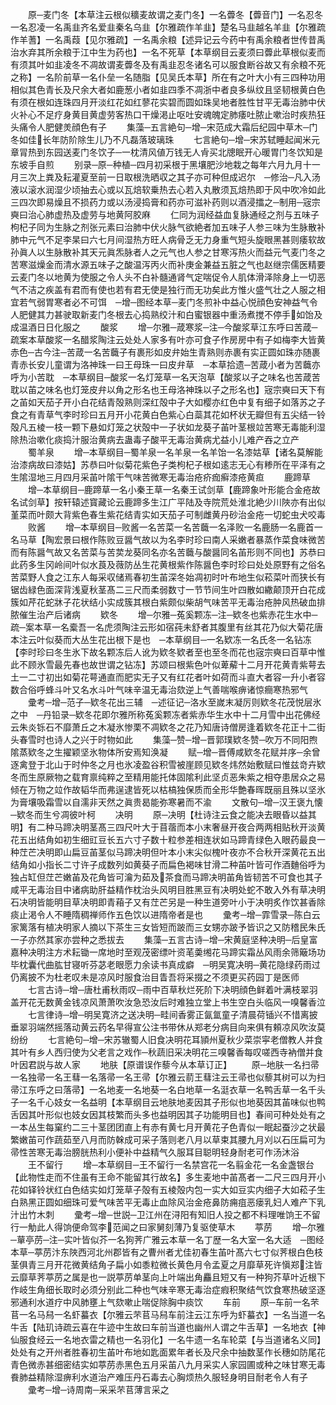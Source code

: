 <!-- { "loadSidebar": true } -->
　　原─麦门冬【本草注云根似穬麦故谓之麦门冬】一名虋冬【虋音门】一名忍冬一名忍凌一名禹韭齐名爱韭秦名乌韭【尔雅疏作羊韭】楚名马韭越名羊韭【尔雅疏作羊蓍】一名禹葭【见尔雅疏】一名禹余粮【述异记云今药中有禹余粮者世传昔禹治水弃其所余粮于江中生为药也】一名不死草【本草纲目云麦须曰虋此草根似麦而有须其叶如韭凌冬不凋故谓麦虋冬及有禹韭忍冬诸名可以服食断谷故又有余粮不死之称】一名阶前草一名仆垒一名随脂【见吴氏本草】所在有之叶大小有三四种功用相似其色青长及尺余大者如鹿葱小者如韭四季不凋浙中者良多纵纹且坚韧根黄白色有须在根如连珠四月开淡红花如红蓼花实碧而圆如珠吴地者胜性甘平无毒治肺中伏火补心不足疗身黄目黄虚劳客热口干燥渇止呕吐安魂魄定肺痿吐脓止嗽治时疾热狂头痛令人肥健羙顔色有子
　　集藻─五言絶句─增─宋范成大霜后纪园中草木─门冬如佳长年防阶除生儿乃不凡磊落玻璃珠
　　七言絶句─增─宋苏轼睡起闻米元章冐热到东园送麦门冬饮子─一枕清风値万钱无人肻买北牕眠开心暖胃门冬饮知是东坡手自煎
　　别录─原─种植─四月初采根于黑壤肥沙地栽之每年六月九月十一月三次上粪及耘灌夏至前一日取根洗晒収之其子亦可种但成迟尔　─修治─凡入汤液以滚水润湿少顷抽去心或以瓦焙软乗热去心若入丸散须瓦焙热即于风中吹冷如此三四次即易燥且不损药力或以汤浸捣膏和药亦可滋补药则以酒浸擂之─制用─宼宗奭曰治心肺虚热及虚劳与地黄阿胶麻
　　仁同为润经益血复脉通经之剂与五味子枸杞子同为生脉之剂张元素曰治肺中伏火脉气欲絶者加五味子人参三味为生脉散补肺中元气不足李杲曰六七月间湿热方旺人病骨乏无力身重气短头旋眼黑甚则痿软故孙眞人以生脉散补其天元眞炁脉者人之元气也人参之甘寒泻热火而益元气麦门冬之苦寒滋燥金而清水源五味子之酸温泻丙火而补庚金兼益五脏之气也赵继宗儒医精要云麦门冬以地黄为使服之令人头不白补髓通肾气定喘促令人肌体滑泽除身上一切恶气不洁之疾盖有君而有使也若有君无使是独行而无功矣此方惟火盛气壮之人服之相宜若气弱胃寒者必不可饵　─增─图经本草─麦门冬煎补中益心悦顔色安神益气令人肥健其力甚驶取新麦门冬根去心捣熟绞汁和白蜜银器中重汤煮搅不停手如饴及成温酒日日化服之
　　酸浆
　　增─尔雅─葴寒浆─注─今酸浆草江东呼曰苦葴─疏案本草酸浆一名醋浆陶注云处处人家多有叶亦可食子作房房中有子如梅李大皆黄赤色─古今注─苦葴一名苦蘵子有裹形如皮弁始生青熟则赤裹有实正圆如珠亦随裹青赤长安儿童谓为洛神珠一曰王母珠一曰皮弁草　─本草拾遗─苦葴小者为苦蘵亦呼为小苦耽　─本草纲目─酸浆一名灯笼草一名天泡草【酸浆以子之味名也苦葴苦耽以苖之味名也灯笼皮弁以角之形名也王母洛神珠以子之形名也】宼宗奭曰天下有之苖如天茄子开小白花结青殻熟则深红殻中子大如樱亦红色中复有细子如落苏之子食之有青草气李时珍曰五月开小花黄白色紫心白蘂其花如杯状无瓣但有五尖结一铃殻凡五棱一枝一颗下悬如灯笼之状殻中一子状如龙葵子苖叶茎根竝苦寒无毒能利湿除热治嗽化痰捣汁服治黄病去蛊毒子酸平无毒治黄病尤益小儿难产吞之立产
　　蜀羊泉
　　增─本草纲目─蜀羊泉一名羊泉一名羊饴一名漆姑草【诸名莫解能治漆病故曰漆姑】苏恭曰叶似菊花紫色子类枸杞子根如逺志无心有糁所在平泽有之生隂湿地三月四月采苖叶隂干气味苦微寒无毒治疮疥痂癣漆疮黄疸
　　鹿蹄草
　　增─本草纲目─鹿蹄草一名小秦王草一名秦王试剑草【鹿蹄象叶形能合金疮故名试剑草】按轩辕述寳藏论云鹿蹄多生江广平陆及寺院荒处淮北絶少川陜亦有出似堇菜而叶颇大背紫色春生紫花结青实如天茄子可制雌黄丹砂治金疮一切蛇虫犬咬毒
　　败酱
　　增─本草纲目─败酱一名苦菜一名苦蘵一名泽败一名鹿肠一名鹿首一名马草【陶宏景曰根作陈败豆醤气故以为名李时珍曰南人采嫩者暴蒸作菜食味微苦而有陈醤气故又名苦菜与苦荬龙葵同名亦名苦蘵与酸醤同名苖形则不同也】苏恭曰此药多生冈岭间叶似水莨及薇防丛生花黄根紫作陈醤色李时珍曰处处原野有之俗名苦菜野人食之江东人每采収储焉春初生苖深冬始凋初时叶布地生似菘菜叶而狭长有锯齿緑色面深背浅夏秋茎髙二三尺而柔弱数寸一节节间生叶四散如繖颠顶开白花成簇如芹花蛇牀子花状结小实成簇其根白紫颇似柴胡气味苦平无毒治疮肿风热破血排脓催生治产后诸病
　　欵冬
　　增─尔雅─菟奚颗冻─注─欵冬也紫赤花生水中─疏─案本草一名槖吾一名虎须陶注云形如宿莼未舒者其腹里有丝其花乃似大菊花唐本注云叶似葵而大丛生花出根下是也　─本草纲目─一名欵冻一名氏冬一名钻冻【李时珍曰冬生氷下故名颗冻后人讹为欵冬欵者至也至冬而花也宼宗奭曰百草中惟此不顾氷雪最先春也故世谓之钻冻】苏颂曰根紫色叶似萆薢十二月开花黄青紫萼去土一二寸初出如菊花萼通直而肥实无子又有红花者叶如荷而斗直大者容一升小者容数合俗呼蜂斗叶又名水斗叶气味辛温无毒治欬逆上气善喘喉痹诸惊癎寒热邪气
　　彚考─增─范子─欵冬花出三辅　─述征记─洛水至嵗末凝厉则欵冬花茂悦层氷之中　─丹铅录─欵冬花即尔雅所称菟奚颗冻者紫赤华生水中十二月雪中出花佛经云朱炎铄石不靡萧丘之木凝氷惨栗不凋欵冬之花乃知唐诗僧房逢着欵冬花正十二街头春雪时也诗人之兴于时物如此
　　集藻─赞─增─晋郭璞欵冬赞─吹万不同阳煦隂蒸欵冬之生擢颖坚氷物体所安焉知涣凝
　　赋─增─晋傅咸欵冬花赋并序─余曾逐禽登于北山于时仲冬之月也氷凌盈谷积雪被崖顾见欵冬炜然始敷赋曰惟兹竒卉欵冬而生原厥物之载育禀纯粹之至精用能托体固隂利此坚贞恶朱紫之相夺患居众之易倾在万物之竝作故韬华而弗逞逮皆死以枯槁独保质而全形华艶春晖既丽且殊以坚氷为膏壤吸霜雪以自濡非天然之眞贵曷能弥寒暑而不渝
　　文散句─增─汉王褒九懐─欵冬而生兮凋彼叶柯
　　决明
　　原─决明【杜诗注云食之能决去眼昏以益其明】有二种马蹄决明茎髙三四尺叶大于苜蓿而本小末奢昼开夜合两两相贴秋开淡黄花五出结角如初生细豇豆长五六寸子数十粒参差相连状如马蹄青绿色入眼药最良一种茳芒决明即山扁豆苖茎似马蹄决明但叶本小末尖似槐叶夜亦不合秋开深黄花五出结角如小指长二寸许子成数列如黄葵子而扁色褐味甘滑二种苖叶皆可作酒麯俗呼为独占缸但茳芒嫩苖及花角皆可瀹为茹及茶食而马蹄决明苖角皆韧苦不可食也其子咸平无毒治目中诸病助肝益精作枕治头风明目胜黑豆有决明处蛇不敢入外有草决明石决明皆能明目草决明即青葙子又有茳芒另是一种生道旁叶小于决明炙作饮甚香除痰止渇令人不睡隋稠禅师作五色饮以进隋帝者是也
　　彚考─增─霏雪录─陈白云家篱落有植决明家人摘以下茶生三女皆短而跛而三女甥亦跛予皆识之又防稽民朱氏一子亦然其家亦尝种之悉拔去
　　集藻─五言古诗─增─宋黄庭坚种决明─后皇富嘉种决明注方术耘锄一席地时至观茂密缥叶资芼羮缃花马蹄实霜丛风雨余筛簸场功毕枕囊代曲肱甘寝听芬苾老眼愿力余读书真成癖　─明吴寛决明─黄花隐绿药雨过仍离披不为杜老叹未是凉风时服食治目眚吾将采掇之不须更买药园丁是医师
　　七言古诗─增─唐杜甫秋雨叹─雨中百草秋烂死阶下决明顔色鲜着叶满枝翠羽盖开花无数黄金钱凉风萧萧吹汝急恐汝后时难独立堂上书生空白头临风一嗅馨香泣
　　七言律诗─增─明吴寛济之送决明─畦间香雾正氤氲童子清晨荷锸兴不惜离披垂翠羽端然摇落动黄云药名早得宣公注书带休从郑老分病目向来俱有頼凉风吹汝莫纷纷
　　七言絶句─增─宋苏辙蜀人旧食决明花耳頴州夏秋少菜崇寜老僧教人并食其叶有乡人西归使为父老言之戏作─秋蔬旧采决明花三嗅馨香每叹嗟西寺衲僧并食叶因君説与故人家
　　地肤【原谱误作藜今从本草订正】
　　原─地肤一名扫帚一名独帚一名王蔧一名落帚一名王帚【尔雅云葥王蔧注云王帚也似藜其树可以为扫帚江东呼之曰落帚】一名地麦一名地葵一名白地草一名涏衣草一名鸭舌草一名千头子一名千心妓女一名益明【本草纲目云地肤地麦因其子形似也地葵因其苖味似也鸭舌因其叶形似也妓女因其枝繁而头多也益明因其子功能明目也】春间可种处处有之一本丛生每窠约二三十茎团团直上有赤有黄七月开黄花子色青似一眠起蚕沙之状最繁嫩苖可作蔬茹至八月而防榦成可采子落则老八月以草束其腰九月刈以石压扁可为帚性苦寒无毒治膀胱热利小便补中益精气久服耳目聪明轻身耐老可作汤沐浴
　　王不留行
　　增─本草纲目─王不留行一名禁宫花一名翦金花一名金盏银台【此物性走而不住虽有王命不能留其行故名】多生麦地中苖髙者一二尺三四月开小花如铎铃状红白色结实如灯笼草子殻有五棱殻内包一实大如豆实内细子大如菘子生白熟黑正圆如细珠可爱气味苦平无毒止血除风治金疮鼻防痈疽恶瘘乳妇人难产下乳汁出竹木刺
　　彚考─增─世説─卫江州在浔阳有知旧人投之都不料理唯饷王不留行一觔此人得饷便命驾李范闻之曰家舅刻薄乃复驱使草木
　　葶苈
　　增─尔雅─蕇亭苈─注─实叶皆似芥一名狗荠广雅云本草一名丁歴一名大室一名大适　─图经本草─葶苈汴东陜西河北州郡皆有之曹州者尤佳初春生苖叶髙六七寸似荠根白色枝茎俱青三月开花微黄结角子扁小如黍粒微长黄色月令孟夏之月靡草死许愼郑注皆云靡草荠葶苈之属是也一説葶苈单茎向上叶端出角麤且短又有一种狗芥草叶近根下作岐生角细长取时必须分别此二种也气味辛寒无毒治症瘕积聚结气饮食寒热破坚逐邪通利水道疗中风肺壅上气欬嗽止喘促除胸中痰饮
　　车前
　　原─车前一名芣苢一名马舄一名虾蟇衣【尔雅云芣苢马舄车前注云江东呼为虾蟇衣】一名当道一名牛舌【陆玑诗疏云喜在牛迹中生故曰车前当道也幽州人谓之牛舌草】一名地衣【神仙服食经云一名地衣雷之精也一名羽化】一名牛遗一名车轮菜【与当道诸名义同】处处有之开州者胜春初生苖叶布地如匙面累年者长及尺余中抽数茎作长穗如防尾花青色微赤甚细密结实如葶苈赤黑色五月采苖八九月采实人家园圃或种之味甘寒无毒飬肺益精除湿痹利水道治产难压丹石毒去心胸烦热久服轻身明目耐老令人有子
　　彚考─增─诗周南─采采芣苢薄言采之
